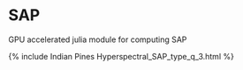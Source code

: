 # SAP

GPU accelerated julia module for computing SAP

{% include Indian Pines Hyperspectral_SAP_type_q_3.html %}
